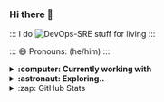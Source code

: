 ### Hi there 👋

<!--
- 🔭 I’m currently working on ...
- 🌱 I’m currently learning ...
- 👯 I’m looking to collaborate on ...
- 🤔 I’m looking for help with ...
- 💬 Ask me about ...
- 📫 How to reach me: ...
-  ...
- ⚡ Fun fact: ...
-->

::: I do ![DevOps-SRE](https://img.shields.io/badge/DevOps-SRE-black) stuff for living :::

::: 😄 Pronouns: (he/him) :::


<details>
  <summary><b>:computer: Currently working with</b></summary>
  <br/>

![bash](https://img.shields.io/badge/bash-%23121011.svg?style=for-the-badge&logo=gnu-bash&logoColor=white)<br/>
![github](https://img.shields.io/badge/github-%23000000.svg?style=for-the-badge&logo=github&logoColor=white)![Gitlab](https://img.shields.io/badge/gitlab-%23e0b580.svg?style=for-the-badge&logo=gitlab&logoColor=white)<br/>
![Terraform](https://img.shields.io/badge/terraform-%235835CC.svg?style=for-the-badge&logo=terraform&logoColor=white)![Ansible](https://img.shields.io/badge/ansible-%231A1918.svg?style=for-the-badge&logo=ansible&logoColor=white)<br/>
![Packer](https://img.shields.io/badge/packer-%231563FF.svg?style=for-the-badge&logo=packer&logoColor=white)<br/>

![AWS](https://img.shields.io/badge/AWS-%23FF9900.svg?style=for-the-badge&logo=amazon-aws&logoColor=white)![Openstack](https://img.shields.io/badge/openstack-%234285F4.svg?style=for-the-badge&logo=openstack&logoColor=red)![ProxMox](https://img.shields.io/badge/ansible-%231A1918.svg?style=for-the-badge&logo=proxmox&logoColor=orange)<br/>
![Linux](https://img.shields.io/badge/Linux-FCC624?style=for-the-badge&logo=linux&logoColor=black)![Raspberry Pi](https://img.shields.io/badge/-RaspberryPi-C51A4A?style=for-the-badge&logo=Raspberry-Pi)
</details>

<details>
  <summary><b>:astronaut: Exploring..</b></summary>
  <br/>
</details>

<details>
  <summary>:zap: GitHub Stats</summary>

  <img align="left" alt="Ben's GitHub Stats" src="https://github-readme-stats.vercel.app/api?username=benjaminhccarr&show_icons=true&hide_border=false&title_color=ff652f&icon_color=FFE400&bg_color=09131B&text_color=ffffff&border_color=0c1a25" />

</details>
